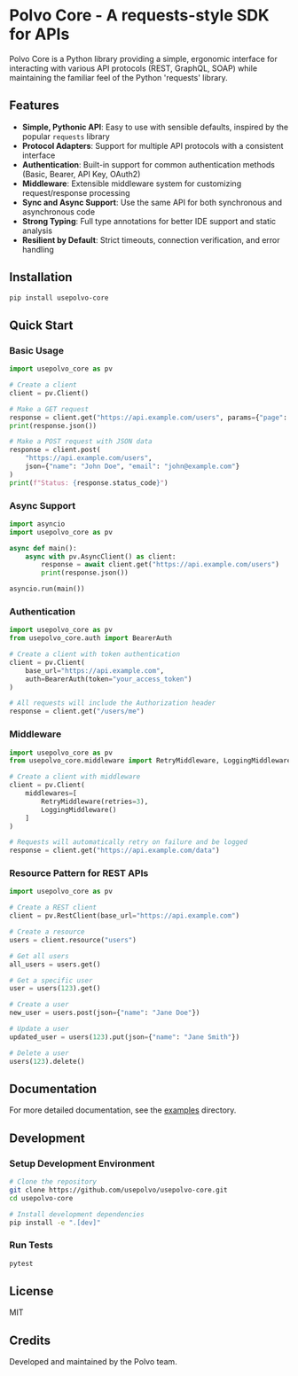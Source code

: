 # Polvo Core - A requests-style SDK for APIs

Polvo Core is a Python library providing a simple, ergonomic interface for interacting with various API protocols (REST, GraphQL, SOAP) while maintaining the familiar feel of the Python 'requests' library.

## Features

- **Simple, Pythonic API**: Easy to use with sensible defaults, inspired by the popular `requests` library
- **Protocol Adapters**: Support for multiple API protocols with a consistent interface
- **Authentication**: Built-in support for common authentication methods (Basic, Bearer, API Key, OAuth2)
- **Middleware**: Extensible middleware system for customizing request/response processing
- **Sync and Async Support**: Use the same API for both synchronous and asynchronous code
- **Strong Typing**: Full type annotations for better IDE support and static analysis
- **Resilient by Default**: Strict timeouts, connection verification, and error handling

## Installation

```bash
pip install usepolvo-core
```

## Quick Start

### Basic Usage

```python
import usepolvo_core as pv

# Create a client
client = pv.Client()

# Make a GET request
response = client.get("https://api.example.com/users", params={"page": 1})
print(response.json())

# Make a POST request with JSON data
response = client.post(
    "https://api.example.com/users",
    json={"name": "John Doe", "email": "john@example.com"}
)
print(f"Status: {response.status_code}")
```

### Async Support

```python
import asyncio
import usepolvo_core as pv

async def main():
    async with pv.AsyncClient() as client:
        response = await client.get("https://api.example.com/users")
        print(response.json())

asyncio.run(main())
```

### Authentication

```python
import usepolvo_core as pv
from usepolvo_core.auth import BearerAuth

# Create a client with token authentication
client = pv.Client(
    base_url="https://api.example.com",
    auth=BearerAuth(token="your_access_token")
)

# All requests will include the Authorization header
response = client.get("/users/me")
```

### Middleware

```python
import usepolvo_core as pv
from usepolvo_core.middleware import RetryMiddleware, LoggingMiddleware

# Create a client with middleware
client = pv.Client(
    middlewares=[
        RetryMiddleware(retries=3),
        LoggingMiddleware()
    ]
)

# Requests will automatically retry on failure and be logged
response = client.get("https://api.example.com/data")
```

### Resource Pattern for REST APIs

```python
import usepolvo_core as pv

# Create a REST client
client = pv.RestClient(base_url="https://api.example.com")

# Create a resource
users = client.resource("users")

# Get all users
all_users = users.get()

# Get a specific user
user = users(123).get()

# Create a user
new_user = users.post(json={"name": "Jane Doe"})

# Update a user
updated_user = users(123).put(json={"name": "Jane Smith"})

# Delete a user
users(123).delete()
```

## Documentation

For more detailed documentation, see the [examples](./examples) directory.

## Development

### Setup Development Environment

```bash
# Clone the repository
git clone https://github.com/usepolvo/usepolvo-core.git
cd usepolvo-core

# Install development dependencies
pip install -e ".[dev]"
```

### Run Tests

```bash
pytest
```

## License

MIT

## Credits

Developed and maintained by the Polvo team.
